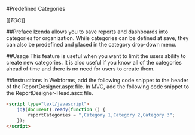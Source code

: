 #Predefined Categories

[[_TOC_]]

##Preface
Izenda allows you to save reports and dashboards into categories for organization. While categories can be defined at save, they can also be predefined and placed in the category drop-down menu.

##Usage
This feature is useful when you want to limit the users ability to create new categories. It is also useful if you know all of the categories ahead of time and there is no need for users to create them.

##Instructions
In Webforms, add the following code snippet to the header of the ReportDesigner.aspx file.
In MVC, add the following code snippet to the ReportDesigner-Head.ascx file.

```html
<script type="text/javascript">
    jq$(document).ready(function () {
        reportCategories = ",Category 1,Category 2,Category 3";
    });
</script>
```